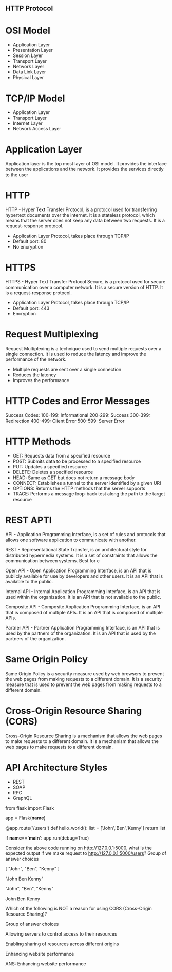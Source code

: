## HTTP Protocol

# OSI Model
- Application Layer
- Presentation Layer
- Session Layer
- Transport Layer
- Network Layer
- Data Link Layer
- Physical Layer

# TCP/IP Model
- Application Layer
- Transport Layer
- Internet Layer
- Network Access Layer

# Application Layer
Application layer is the top most layer of OSI model. It provides the interface between the applications and the network. It provides the services directly to the user

# HTTP
HTTP - Hyper Text Transfer Protocol, is a protocol used for transferring hypertext documents over the internet. It is a stateless protocol, which means that the server does not keep any data between two requests. It is a request-response protocol.
* Application Layer Protocol, takes place through TCP/IP
* Default port: 80
* No encryption

# HTTPS
HTTPS - Hyper Text Transfer Protocol Secure, is a protocol used for secure communication over a computer network. It is a secure version of HTTP. It is a request-response protocol.
* Application Layer Protocol, takes place through TCP/IP
* Default port: 443
* Encryption

# Request Multiplexing
Request Multiplexing is a technique used to send multiple requests over a single connection. It is used to reduce the latency and improve the performance of the network.
* Multiple requests are sent over a single connection
* Reduces the latency
* Improves the performance

# HTTP Codes and Error Messages
Success Codes:
100-199: Informational
200-299: Success
300-399: Redirection
400-499: Client Error
500-599: Server Error

# HTTP Methods
- GET: Requests data from a specified resource
- POST: Submits data to be processed to a specified resource
- PUT: Updates a specified resource
- DELETE: Deletes a specified resource
- HEAD: Same as GET but does not return a message body
- CONNECT: Establishes a tunnel to the server identified by a given URI
- OPTIONS: Returns the HTTP methods that the server supports
- TRACE: Performs a message loop-back test along the path to the target resource

# REST APTI
API - Application Programming Interface, is a set of rules and protocols that allows one software application to communicate with another. 

REST - Representational State Transfer, is an architectural style for distributed hypermedia systems. It is a set of constraints that allows the communication between systems. Best for c

Open API - Open Application Programming Interface, is an API that is publicly available for use by developers and other users. It is an API that is available to the public.

Internal API - Internal Application Programming Interface, is an API that is used within the organization. It is an API that is not available to the public.

Composite API - Composite Application Programming Interface, is an API that is composed of multiple APIs. It is an API that is composed of multiple APIs.

Partner API - Partner Application Programming Interface, is an API that is used by the partners of the organization. It is an API that is used by the partners of the organization.

# Same Origin Policy
Same Origin Policy is a security measure used by web browsers to prevent the web pages from making requests to a different domain. It is a security measure that is used to prevent the web pages from making requests to a different domain.

# Cross-Origin Resource Sharing (CORS)
Cross-Origin Resource Sharing is a mechanism that allows the web pages to make requests to a different domain. It is a mechanism that allows the web pages to make requests to a different domain.

# API Architecture Styles
- REST
- SOAP
- RPC
- GraphQL



from flask import Flask

app = Flask(__name__)

@app.route('/users')
def hello_world():
      list = ['John','Ben','Kenny']
      return list

if __name__=='__main__':
      app.run(debug=True)

Consider the above code running on http://127.0.0.1:5000, what is the expected output if we make request to http://127.0.0.1:5000/users?
Group of answer choices

[ "John", "Ben", "Kenny" ]

"John Ben Kenny"

"John", "Ben", "Kenny"

John Ben Kenny

Which of the following is NOT a reason for using CORS (Cross-Origin Resource Sharing)?

Group of answer choices

Allowing servers to control access to their resources

Enabling sharing of resources across different origins

Enhancing website performance

ANS: Enhancing website performance